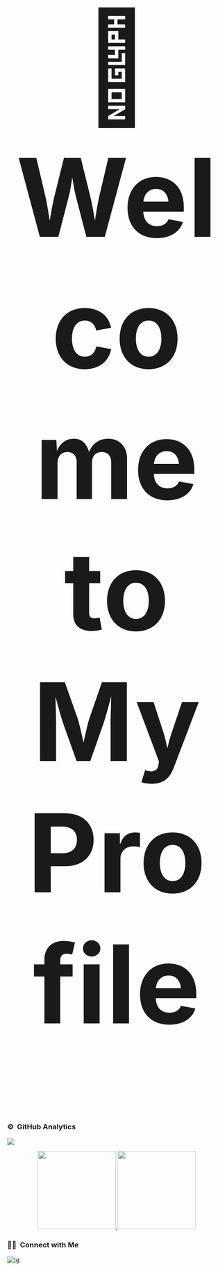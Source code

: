 
<h1 align="center" style="font-size:250px">👋 Welcome to My Profile</h1>


##
### ⚙️ &nbsp;GitHub Analytics

![](https://komarev.com/ghpvc/?username=Nandaxy&color=447ff7&label=Visitor+count)

<p align="center" class="d-flex justify-content-center align-items-center">
  <a href="https://github.com/Nandaxy">
  <img height="180em" src="https://github-readme-stats-eight-theta.vercel.app/api?username=Nandaxy&show_icons=true&theme=omni&include_all_commits=true&count_private=true"/>
  <img height="180em" src="https://github-readme-stats-eight-theta.vercel.app/api/top-langs/?username=Nandaxy&layout=compact&langs_count=8&theme=omni"/>
  </a>
</p>

### 🤝🏻 &nbsp;Connect with Me

<a href="https://www.instagram.com/nandaaa_79"><img src="https://img.shields.io/badge/-@nandaaa_79-%23E4405F?style=flat-square&logo=instagram&logoColor=white" alt="ig"/> </a>

